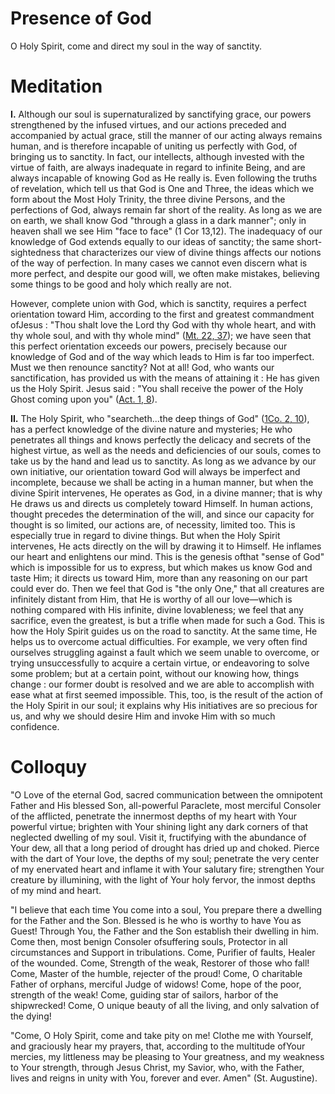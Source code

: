 # Presence of God

O Holy Spirit, come and direct my soul in the way of sanctity.

# Meditation

**I.** Although our soul is supernaturalized by sanctifying grace, our powers strengthened by the infused virtues, and our actions preceded and accompanied by actual grace, still the manner of our acting always remains human, and is therefore incapable of uniting us perfectly with God, of bringing us to sanctity. In fact, our intellects, although invested with the virtue of faith, are always inadequate in regard to infinite Being, and are always incapable of knowing God as He really is. Even following the truths of revelation, which tell us that God is One and Three, the ideas which we form about the Most Holy Trinity, the three divine Persons, and the perfections of God, always remain far short of the reality. As long as we are on earth, we shall know God "through a glass in a dark manner"; only in heaven shall we see Him "face to face" (1 Cor 13,12). The inadequacy of our knowledge of God extends equally to our ideas of sanctity; the same short-sightedness that characterizes our view of divine things affects our notions of the way of perfection. In many cases we cannot even discern what is more perfect, and despite our good will, we often make mistakes, believing some things to be good and holy which really are not.

However, complete union with God, which is sanctity, requires a perfect orientation toward Him, according to the first and greatest commandment ofJesus : "Thou shalt love the Lord thy God with thy whole heart, and with thy whole soul, and with thy whole mind" ([Mt. 22, 37](https://vulgata.online/bible/Mt.22?ed=DR2&vfn=DR2.Mt.22.37:vs)); we have seen that this perfect orientation exceeds our powers, precisely because our knowledge of God and of the way which leads to Him is far too imperfect. Must we then renounce sanctity? Not at all! God, who wants our sanctification, has provided us with the means of attaining it : He has given us the Holy Spirit. Jesus said : "You shall receive the power of the Holy Ghost coming upon you" ([Act. 1, 8](https://vulgata.online/bible/Act.1?ed=DR2&vfn=DR2.Act.1.8:vs)).

**II.** The Holy Spirit, who "searcheth...the deep things of God" ([1Co. 2, 10](https://vulgata.online/bible/1Co.2?ed=DR2&vfn=DR2.1Co.2.10:vs)), has a perfect knowledge of the divine nature and mysteries; He who penetrates all things and knows perfectly the delicacy and secrets of the highest virtue, as well as the needs and deficiencies of our souls, comes to take us by the hand and lead us to sanctity. As long as we advance by our own initiative, our orientation toward God will always be imperfect and incomplete, because we shall be acting in a human manner, but when the divine Spirit intervenes, He operates as God, in a divine manner; that is why He draws us and directs us completely toward Himself. In human actions, thought precedes the determination of the will, and since our capacity for thought is so limited, our actions are, of necessity, limited too. This is especially true in regard to divine things. But when the Holy Spirit intervenes, He acts directly on the will by drawing it to Himself. He inflames our heart and enlightens our mind. This is the genesis ofthat "sense of God" which is impossible for us to express, but which makes us know God and taste Him; it directs us toward Him, more than any reasoning on our part could ever do. Then we feel that God is "the only One," that all creatures are infinitely distant from Him, that He is worthy of all our love—which is nothing compared with His infinite, divine lovableness; we feel that any sacrifice, even the greatest, is but a trifle when made for such a God. This is how the Holy Spirit guides us on the road to sanctity. At the same time, He helps us to overcome actual difficulties. For example, we very often find ourselves struggling against a fault which we seem unable to overcome, or trying unsuccessfully to acquire a certain virtue, or endeavoring to solve some problem; but at a certain point, without our knowing how, things change : our former doubt is resolved and we are able to accomplish with ease what at first seemed impossible. This, too, is the result of the action of the Holy Spirit in our soul; it explains why His initiatives are so precious for us, and why we should desire Him and invoke Him with so much confidence.

# Colloquy

"O Love of the eternal God, sacred communication between the omnipotent Father and His blessed Son, all-powerful Paraclete, most merciful Consoler of the afflicted, penetrate the innermost depths of my heart with Your powerful virtue; brighten with Your shining light any dark corners of that neglected dwelling of my soul. Visit it, fructifying with the abundance of Your dew, all that a long period of drought has dried up and choked. Pierce with the dart of Your love, the depths of my soul; penetrate the very center of my enervated heart and inflame it with Your salutary fire; strengthen Your creature by illumining, with the light of Your holy fervor, the inmost depths of my mind and heart.

"I believe that each time You come into a soul, You prepare there a dwelling for the Father and the Son. Blessed is he who is worthy to have You as Guest! Through You, the Father and the Son establish their dwelling in him. Come then, most benign Consoler ofsuffering souls, Protector in all circumstances and Support in tribulations. Come, Purifier of faults, Healer of the wounded. Come, Strength of the weak, Restorer of those who fall! Come, Master of the humble, rejecter of the proud! Come, O charitable Father of orphans, merciful Judge of widows! Come, hope of the poor, strength of the weak! Come, guiding star of sailors, harbor of the shipwrecked! Come, O unique beauty of all the living, and only salvation of the dying!

"Come, O Holy Spirit, come and take pity on me! Clothe me with Yourself, and graciously hear my prayers, that, according to the multitude ofYour mercies, my littleness may be pleasing to Your greatness, and my weakness to Your strength, through Jesus Christ, my Savior, who, with the Father, lives and reigns in unity with You, forever and ever. Amen" (St. Augustine).
